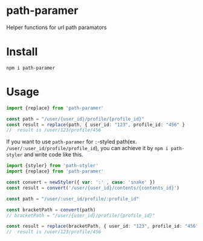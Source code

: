 # path-paramer

Helper functions for url path paramators

# Install

```
npm i path-paramer
```

# Usage

```ts
import {replace} from 'path-paramer'

const path = "/user/{user_id}/profile/{profile_id}"
const result = replace(path, { user_id: "123", profile_id: "456" }
//  result is /user/123/profile/456
```

If you want to use `path-paramer` for `:`-styled path(ex. `/user/:user_id/profile/profile_id`), you can achieve it by `npm i path-styler` and write code like this.

```ts
import {styler} from 'path-styler'
import {replace} from 'path-paramer'

const convert = newStyler({ var: ':' , case: 'snake' })
const result = convert('/user/{user_id}/contents/{contents_id}')

const path = "/user/:user_id/profile/:profile_id"

const bracketPath = convert(path)
// bracketPath = "/user/{user_id}/profile/{profile_id}"

const result = replace(bracketPath, { user_id: "123", profile_id: "456" }
//  result is /user/123/profile/456
```
